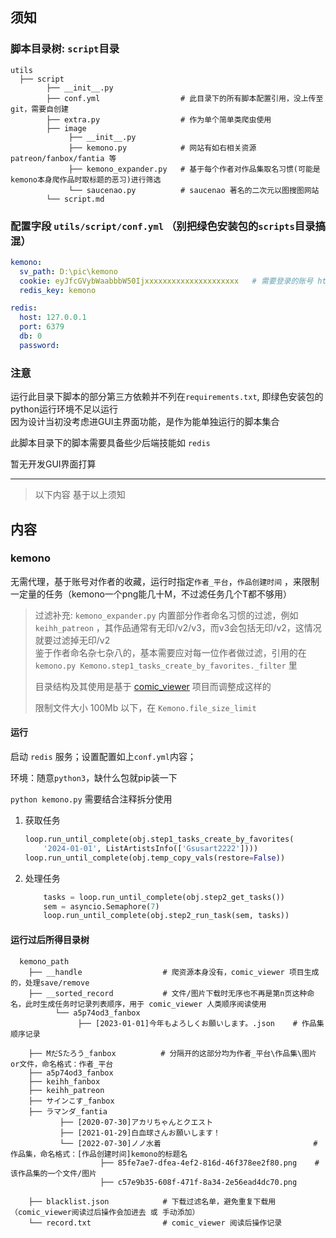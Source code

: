 ## 须知

### 脚本目录树: `script`目录
```shell
utils
  ├── script
        ├── __init__.py
        ├── conf.yml                  # 此目录下的所有脚本配置引用，没上传至git，需要自创建
        ├── extra.py                  # 作为单个简单类爬虫使用
        ├── image  
             ├── __init__.py  
             ├── kemono.py            # 网站有如右相关资源 patreon/fanbox/fantia 等
             ├── kemono_expander.py   # 基于每个作者对作品集取名习惯(可能是kemono本身爬作品时取标题的恶习)进行筛选
             └── saucenao.py          # saucenao 著名的二次元以图搜图网站
        └── script.md
```

### 配置字段 `utils/script/conf.yml` （别把绿色安装包的`scripts`目录搞混）

```yaml
kemono:
  sv_path: D:\pic\kemono
  cookie: eyJfcGVybWaabbbW50Ijxxxxxxxxxxxxxxxxxxxxx   # 需要登录的账号 https://kemono.su/api/schema, F12打开控制台查看cookies, 字段名为 `cookie`
  redis_key: kemono

redis:
  host: 127.0.0.1
  port: 6379
  db: 0
  password:
```

### 注意

运行此目录下脚本的部分第三方依赖并不列在`requirements.txt`, 即绿色安装包的python运行环境不足以运行<br>
因为设计当初没考虑进GUI主界面功能，是作为能单独运行的脚本集合

此脚本目录下的脚本需要具备些少后端技能如 `redis`

暂无开发GUI界面打算

---

> 以下内容 基于以上须知

## 内容

### kemono

无需代理，基于账号对作者的收藏，运行时指定`作者_平台`，`作品创建时间`
，来限制一定量的任务（kemono一个png能几十M，不过滤任务几个T都不够用）<br>
> 过滤补充: `kemono_expander.py` 内置部分作者命名习惯的过滤，例如`keihh_patreon`
> ，其作品通常有无印/v2/v3，而v3会包括无印/v2，这情况就要过滤掉无印/v2 <br>
> 鉴于作者命名杂七杂八的，基本需要应对每一位作者做过滤，引用的在`kemono.py Kemono.step1_tasks_create_by_favorites._filter`
> 里
>
> 目录结构及其使用是基于 [comic_viewer](https://github.com/jasoneri/comic_viewer) 项目而调整成这样的
>
> 限制文件大小 100Mb 以下，在 `Kemono.file_size_limit`

#### 运行

启动 `redis` 服务；设置配置如上`conf.yml`内容；

环境：随意`python3`，缺什么包就pip装一下

`python kemono.py` 需要结合注释拆分使用

1. 获取任务
    ```python
    loop.run_until_complete(obj.step1_tasks_create_by_favorites(
        '2024-01-01', ListArtistsInfo(['Gsusart2222'])))
    loop.run_until_complete(obj.temp_copy_vals(restore=False))
    ```
2. 处理任务
    ```python
        tasks = loop.run_until_complete(obj.step2_get_tasks())
        sem = asyncio.Semaphore(7)
        loop.run_until_complete(obj.step2_run_task(sem, tasks))
    ```

#### 运行过后所得目录树

```shell
  kemono_path
    ├── __handle                  # 爬资源本身没有，comic_viewer 项目生成的，处理save/remove
    ├── __sorted_record           # 文件/图片下载时无序也不再是第n页这种命名，此时生成任务时记录列表顺序，用于 comic_viewer 人类顺序阅读使用
          └── a5p74od3_fanbox
               ├── [2023-01-01]今年もよろしくお願いします。.json    # 作品集顺序记录
    
    ├── MだSたろう_fanbox          # 分隔开的这部分均为作者_平台\作品集\图片or文件，命名格式：作者_平台
    ├── a5p74od3_fanbox
    ├── keihh_fanbox
    ├── keihh_patreon
    ├── サインこす_fanbox
    ├── ラマンダ_fantia
           ├── [2020-07-30]アカリちゃんとクエスト
           ├── [2021-01-29]白血球さんお願いします！
           └── [2022-07-30]ノノ水着                                  # 作品集，命名格式：[作品创建时间]kemono的标题名
                    ├── 85fe7ae7-dfea-4ef2-816d-46f378ee2f80.png    # 该作品集的一个文件/图片
                    ├── c57e9b35-608f-471f-8a34-2e56ead4dc70.png
    
    ├── blacklist.json            # 下载过滤名单，避免重复下载用（comic_viewer阅读过后操作会加进去 或 手动添加）
    └── record.txt                # comic_viewer 阅读后操作记录
```
